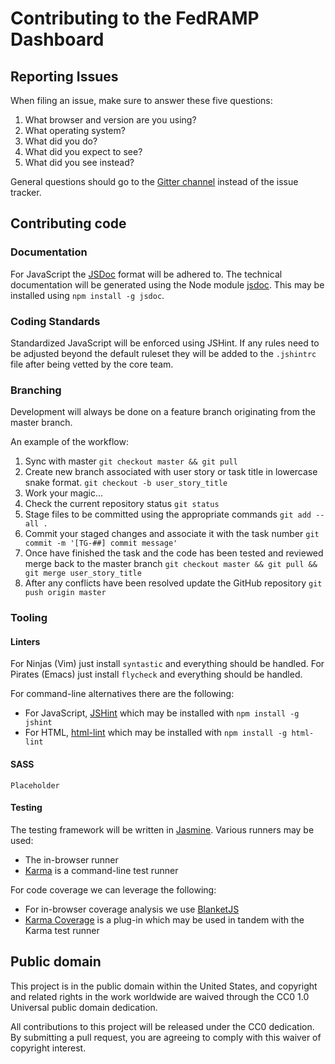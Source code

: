 # Contributing to the FedRAMP Dashboard

## Reporting Issues

When filing an issue, make sure to answer these five questions:

 1. What browser and version are you using?
 2. What operating system?
 3. What did you do?
 4. What did you expect to see?
 5. What did you see instead?

General questions should go to the [Gitter channel](https://gitter.im/truetandem/fedramp-dashboard) instead of the issue tracker.

## Contributing code

### Documentation

For JavaScript the [JSDoc](http://usejsdoc.org) format will be adhered to. The technical documentation will be generated using the
Node module [jsdoc](https://github.com/jsdoc3/jsdoc). This may be installed using ```npm install -g jsdoc```.

### Coding Standards

Standardized JavaScript will be enforced using JSHint. If any rules need to be adjusted beyond the default ruleset they
will be added to the ```.jshintrc``` file after being vetted by the core team.

### Branching

Development will always be done on a feature branch originating from the master branch.

An example of the workflow:

 1. Sync with master
    ```git checkout master && git pull```
 2. Create new branch associated with user story or task title in lowercase snake format.
    ```git checkout -b user_story_title```
 3. Work your magic...
 4. Check the current repository status
    ```git status```
 5. Stage files to be committed using the appropriate commands
    ```git add --all .```
 6. Commit your staged changes and associate it with the task number
    ```git commit -m '[TG-##] commit message'```
 7. Once have finished the task and the code has been tested and reviewed merge back to the master branch
    ```git checkout master && git pull && git merge user_story_title```
 8. After any conflicts have been resolved update the GitHub repository
    ```git push origin master```

### Tooling

#### Linters

For Ninjas (Vim) just install ```syntastic``` and everything should be handled.
For Pirates (Emacs) just install ```flycheck``` and everything should be handled.

For command-line alternatives there are the following:

 - For JavaScript, [JSHint](http://jshint.com) which may be installed with ```npm install -g jshint```
 - For HTML, [html-lint](https://github.com/curtisj44/HTML-Lint) which may be installed with ```npm install -g html-lint```

#### SASS

```
Placeholder
```

#### Testing

The testing framework will be written in [Jasmine](http://jasmine.github.io). Various runners may be used:

 - The in-browser runner
 - [Karma](https://karma-runner.github.io) is a command-line test runner

For code coverage we can leverage the following:

 - For in-browser coverage analysis we use [BlanketJS](http://blanketjs.org)
 - [Karma Coverage](https://github.com/karma-runner/karma-coverage) is a plug-in which may be used in tandem with the Karma test runner

## Public domain

This project is in the public domain within the United States, and copyright and related rights in the work worldwide are waived through
the CC0 1.0 Universal public domain dedication.

All contributions to this project will be released under the CC0 dedication. By submitting a pull request, you are agreeing to comply
with this waiver of copyright interest.